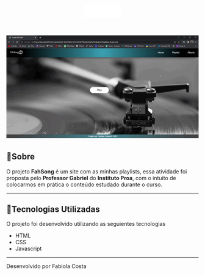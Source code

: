 <h1 align="center">
    <img src="img/low-res-logo (1).png">
</h1>

<h1>
    <img src="img/tela.gif">
</h1>

## 📝Sobre

O projeto **FahSong** é um site com as minhas playlists, essa atividade foi proposta pelo **Professor Gabriel** do **Instituto Proa**, com o intuito de colocarmos em prática o conteúdo estudado durante o curso.

---

## 🚀Tecnologias Utilizadas

O projeto foi desenvolvido utilizando as seguientes tecnologias

- HTML
- CSS
- Javascript

---
Desenvolvido por Fabiola Costa

